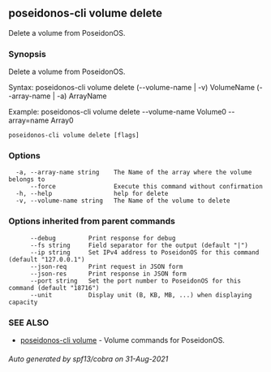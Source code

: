 ## poseidonos-cli volume delete

Delete a volume from PoseidonOS.

### Synopsis

Delete a volume from PoseidonOS.

Syntax:
	poseidonos-cli volume delete (--volume-name | -v) VolumeName (--array-name | -a) ArrayName

Example: 
	poseidonos-cli volume delete --volume-name Volume0 --array=name Array0
	
          

```
poseidonos-cli volume delete [flags]
```

### Options

```
  -a, --array-name string    The Name of the array where the volume belongs to
      --force                Execute this command without confirmation
  -h, --help                 help for delete
  -v, --volume-name string   The Name of the volume to delete
```

### Options inherited from parent commands

```
      --debug         Print response for debug
      --fs string     Field separator for the output (default "|")
      --ip string     Set IPv4 address to PoseidonOS for this command (default "127.0.0.1")
      --json-req      Print request in JSON form
      --json-res      Print response in JSON form
      --port string   Set the port number to PoseidonOS for this command (default "18716")
      --unit          Display unit (B, KB, MB, ...) when displaying capacity
```

### SEE ALSO

* [poseidonos-cli volume](poseidonos-cli_volume.md)	 - Volume commands for PoseidonOS.

###### Auto generated by spf13/cobra on 31-Aug-2021
